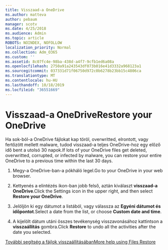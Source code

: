 ```yaml
---
title: Visszaad-a OneDrive
ms.author: matteva
author: pebaum
manager: scotv
ms.date: 4/25/2018
ms.audience: Admin
ms.topic: article
ROBOTS: NOINDEX, NOFOLLOW
localization_priority: Normal
ms.collection: Adm_O365
ms.custom: ''
ms.assetid: 8c07fc4e-98ba-438d-a4f7-9cfb1ed6a08a
ms.openlocfilehash: 2750a91a243543df073b016e41d3332a968123a1
ms.sourcegitcommit: 037331d71f06750d972c0b6278b23bb15c4806ca
ms.translationtype: MT
ms.contentlocale: hu-HU
ms.lasthandoff: 10/18/2019
ms.locfileid: "36551669"
---
```

# <a name="restore-your-onedrive"></a><span data-ttu-id="26813-102">Visszaad-a OneDrive</span><span class="sxs-lookup"><span data-stu-id="26813-102">Restore your OneDrive</span></span>

<span data-ttu-id="26813-103">Ha sok-ból-a OneDrive fájlokat kap töröl, overwritted, elrontott, vagy fertőzött mellett malware, tudod visszaad-a teljes OneDrive-hoz egy előző idő bent a utolsó 30 napok.</span><span class="sxs-lookup"><span data-stu-id="26813-103">If lots of your OneDrive files get deleted, overwritted, corrupted, or infected by malware, you can restore your entire OneDrive to a previous time within the last 30 days.</span></span>
  
1. <span data-ttu-id="26813-104">Megy-a OneDrive-ban-a pókháló legel.</span><span class="sxs-lookup"><span data-stu-id="26813-104">Go to your OneDrive in your web browser.</span></span>
    
2. <span data-ttu-id="26813-105">Kettyenés a elintézés ikon-ban jobb felső, aztán kiválaszt **visszaad-a OneDrive**.</span><span class="sxs-lookup"><span data-stu-id="26813-105">Click the Settings icon in the upper right, and then select **Restore your OneDrive**.</span></span>
    
3. <span data-ttu-id="26813-106">Jelöljön ki egy dátumot a listából, vagy válassza az **Egyéni dátumot és időpontot**.</span><span class="sxs-lookup"><span data-stu-id="26813-106">Select a date from the list, or choose **Custom date and time**.</span></span>
    
4. <span data-ttu-id="26813-107">A kijelölt dátum utáni összes tevékenység visszavonásához kattintson a **visszaállítás** gombra.</span><span class="sxs-lookup"><span data-stu-id="26813-107">Click **Restore** to undo all the activities after the date you selected.</span></span> 
    
[<span data-ttu-id="26813-108">További segítség a fájlok visszaállításában</span><span class="sxs-lookup"><span data-stu-id="26813-108">More help using Files Restore</span></span>](https://go.microsoft.com/fwlink/?linkid=872874)
  

